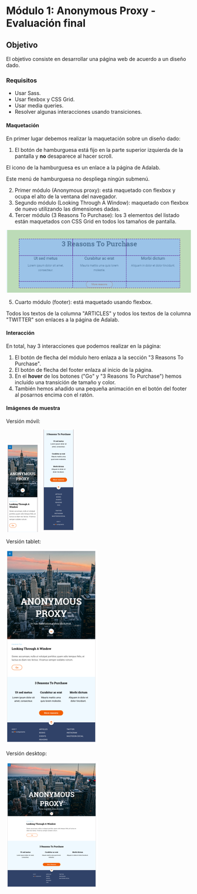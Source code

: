 # Módulo 1: Anonymous Proxy - Evaluación final

## Objetivo

El objetivo consiste en desarrollar una página web de acuerdo a un diseño dado. 

### Requisitos

- Usar Sass.
- Usar flexbox y CSS Grid.
- Usar media queries.
- Resolver algunas interacciones usando transiciones.

#### Maquetación

En primer lugar debemos realizar la maquetación sobre un diseño dado:

1. El botón de hamburguesa está fijo en la parte superior izquierda de la pantalla y **no** desaparece al hacer scroll. 

El icono de la hamburguesa es un enlace a la página de Adalab. 

Este menú de hamburguesa no despliega ningún submenú.

2. Primer módulo (Anonymous proxy): está maquetado con flexbox y ocupa el alto de la ventana del navegador.
3. Segundo módulo (Looking Through A Window): maquetado con flexbox de nuevo utilizando las dimensiones dadas.
4. Tercer módulo (3 Reasons To Purchase): los 3 elementos del listado están maquetados con CSS Grid en todos los tamaños de pantalla.

![3reasons](./info-readme/3reasons.PNG)

5. Cuarto módulo (footer): está maquetado usando flexbox. 

Todos los textos de la columna "ARTICLES" y todos los textos de la columna "TWITTER" son enlaces a la página de Adalab.

#### Interacción

En total, hay 3 interacciones que podemos realizar en la página:

1. El botón de flecha del módulo hero enlaza a la sección "3 Reasons To Purchase".
2. El botón de flecha del footer enlaza al inicio de la página.
3. En el **hover** de los botones ("Go" y "3 Reasons To Purchase") hemos incluído una transición de tamaño y color.
4. También hemos añadido una pequeña animación en el botón del footer al posarnos encima con el ratón.

#### Imágenes de muestra

Versión móvil:

![mobile1](./info-readme/mobile1.PNG)
![mobile2](./info-readme/mobile2.PNG)

Versión tablet:

![tablet](./info-readme/tablet.PNG)

Versión desktop:

![desktop](./info-readme/desktop.PNG)
